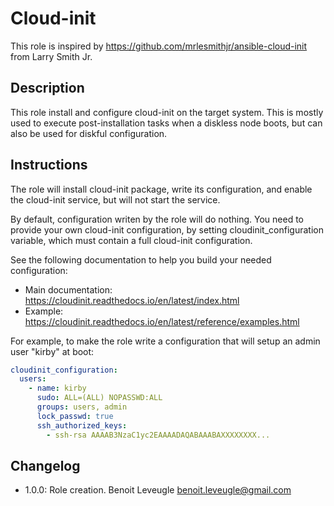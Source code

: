 # Cloud-init

This role is inspired by https://github.com/mrlesmithjr/ansible-cloud-init from Larry Smith Jr.

## Description

This role install and configure cloud-init on the target system.
This is mostly used to execute post-installation tasks when a diskless node boots, but can also be used for diskful configuration.

## Instructions

The role will install cloud-init package, write its configuration, and enable the cloud-init service, but will not start the service.

By default, configuration writen by the role will do nothing.
You need to provide your own cloud-init configuration, by setting cloudinit_configuration variable, which must contain a full cloud-init configuration.

See the following documentation to help you build your needed configuration:

* Main documentation: https://cloudinit.readthedocs.io/en/latest/index.html
* Example: https://cloudinit.readthedocs.io/en/latest/reference/examples.html

For example, to make the role write a configuration that will setup an admin user "kirby" at boot:

```yaml
cloudinit_configuration:
  users:
    - name: kirby
      sudo: ALL=(ALL) NOPASSWD:ALL
      groups: users, admin
      lock_passwd: true
      ssh_authorized_keys:
        - ssh-rsa AAAAB3NzaC1yc2EAAAADAQABAAABAXXXXXXXX...
```

## Changelog

* 1.0.0: Role creation. Benoit Leveugle <benoit.leveugle@gmail.com>
